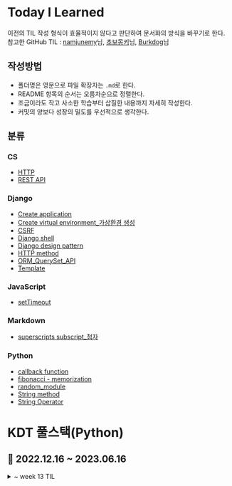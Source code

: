 # Today I Learned

이전의 TIL 작성 형식이 효율적이지 않다고 판단하여 문서화의 방식을 바꾸기로 한다.\
참고한 GitHub TIL : [namjunemy](https://github.com/namjunemy/TIL/blob/master/README.md)님, [초보몽키](https://wayhome25.github.io/)님, [Burkdog](https://github.com/ksu3101/TIL)님

## 작성방법

- 폴더명은 영문으로 파일 확장자는 `.md`로 한다.
- README 항목의 순서는 오름차순으로 정렬한다.
- 조금이라도 작고 사소한 학습부터 삽질한 내용까지 자세히 작성한다.
- 커밋의 양보다 성장의 밀도를 우선적으로 생각한다.

## 분류

### CS

- [HTTP](/CS/HTTP.md)
- [REST API](/CS/REST_API.md)

### Django

- [Create application](/Django/Create_application.md)
- [Create virtual environment\_가상환경 생성](/Django/Create_virtual_environment.md)
- [CSRF](/Django/CSRF.md)
- [Django shell](/Django/DjangoShell.md)
- [Django design pattern](/Django/Django_design_pattern.md)
- [HTTP method](/Django/HTTP_request_method.md)
- [ORM_QuerySet_API](/Django/ORM_QuerySet_API.md)
- [Template](/Django/Template.md)

### JavaScript

- [setTimeout](/JavaScript/setTimeout.md)

### Markdown

- [superscripts subscript\_첨자](/Markdown/Markdown_superscripts_subscripts.md)

### Python

- [callback function](/Python/fibonacci_memoization.md)
- [fibonacci - memorization](/Python/fibonacci_memoization.md)
- [random_module](/Python/random_module.md)
- [String method](/Python/string_method.md)
- [String Operator](/Python/string_operator.md)


# KDT 풀스택(Python) 
## 📆 2022.12.16 ~ 2023.06.16

<details markdown="1">
<summary>~ week 13 TIL</summary>

### Django

<details markdown="1">
    <summary>week 13</summary>

03.20 ~ 03.26 [week13](/KDT/week13/README.md)

[01 - 가상환경 설정 루틴](/%08Django/%EA%B0%9C%EB%B0%9C%20%ED%99%98%EA%B2%BD%20%EC%84%A4%EC%A0%95%20%EA%B0%80%EC%9D%B4%EB%93%9C.md)

</details>

### Web

<details markdown="1">
    <summary>week 12</summary>

03.13 ~ 03.19 [week12](/KDT/week12/README.md)

07 - Controlling event\
06 - Array\
05 - Object\
04 - Functions\
03 - Basic syntax of JavaScript\
02 - JavaScript and DOM\
01 - History of JavaScript

</details>

<details markdown="1">
    <summary>week 11</summary>

03.06 ~ 03.12 [week11](/KDT/week11/README.md)

99 - UX & UI\
09 - Grid system for Responsive web\
08 - Fundamentals of Grid system\
07 - Fundamentals of Bootstrap

</details>

<details markdown="1">
    <summary>week 10</summary>

02.27 ~ 03.05 [week10](/KDT/week10/README.md)

웹 프로젝트 02 - 플렉스 레이아웃
[click](/KDT/week10/03.03/%EC%9B%B9%20%ED%94%84%EB%A1%9C%EC%A0%9D%ED%8A%B8%2002%20-%20%ED%94%8C%EB%A0%89%EC%8A%A4%20%EB%A0%88%EC%9D%B4%EC%95%84%EC%9B%83/)

06 - Semantic Web\
05 - Flexible box for CSS layout\
04 - Floating for CSS layout\
03 - Positioning for CSS layout

</details>

### Database

<details markdown="1">
    <summary>week 9</summary>
    
02.20 ~ 02.26 [week9](/KDT/week9/README.md)

웹 프로젝트 01 - 프로필 카드 [click](/KDT/week9/02.24/HTMLproject/)

02 - CSS Box model\
01 - HTML, CSS 기초

09 Advanced 01, 02

</details>

<details markdown="1">
    <summary>week 8</summary>
    
02.13 ~ 02.19 [week8 Folder](/KDT/week8/README.md)

08 Nested queries\
07 Multitable queries\
06 Modifyingdata\
05 Managing Tables\
04 Grouping data\
03 Filtering data

</details>

### Python

<details markdown="1">
    <summary>week 7</summary>

02.06 ~ 02.12 [week7](/KDT/week7/README.md)

02 Sorting data\
01 Querying data

- 관계형 데이터베이스
- 데이터베이스 기초

11 구현\
12 [DFS](/KDT/week7/DFS.md)

</details>

<details markdown="1">
    <summary>week 6</summary>

01.30 ~ 02.05 [week6](/KDT/week6/README.md)

09 [그래프](/KDT/week6/graph.md)\
08 [완전탐색](/KDT/week6/Brute-force.py)

07 이차원 리스트

</details>

<details markdown="1">
    <summary>week 5</summary>

01.26 ~ 27 [week5](/KDT/week5/)

06 힙, 셋 (Heap, Set)\
05 스택, 큐 (Stack, Queue)

</details>

<details markdown="1">
    <summary>week 4</summary>

01.16 ~ 20 [week4](/KDT/week4/)

04 딕셔너리, 해시 (Dictionary)\
03 문자열(String)\
02 시간복잡도, 빅오 표기법(Big-O)

02 기본입출력\
01 코딩테스트

</details>

<details markdown="1">
    <summary>week 3 </summary>

01.09 ~ 13 [week3](/KDT/week3/)

- [메서드(methods)](/TIL/KDT/week3/Day11/)
- [사용자 정의 함수(definition)](/TIL/KDT/week3/Day12/), 범위(Scope)
- [사용자 정의 클래스(class)](/TIL/KDT/week3/Day13/), 인스턴스(instance)
- 파이썬 응용 심화, [모의 코딩테스트(SWEA)](https://github.com/doll2gom/EXAM-01)
- [프로젝트 과제](https://github.com/doll2gom/PJT-02)

</details>

<details markdown="1">
    <summary>week 2</summary>

23.01.02 ~ 06 [week2](/KDT/week2/)

- [python\_기초(basic)](/TIL/KDT/week2/python/python_basic.md)
- python\_제어문(control statement)
- 함수(function), if, [for](/TIL/KDT/week2/for/)
- 딕셔너리(dictionary), 모듈(module), 예외처리(error)
- json
- [실습 프로젝트](https://github.com/doll2gom/PJT-01)

</details>

### Git & GitHub

<details markdown="1">
    <summary>week 1</summary>

22.12.26 ~ 28 [week1](/KDT/week1/README.md)

- [Git\_기초(basic)](/TIL/KDT/week1/Git/)
- [GitHub](/TIL/KDT/week1/Git_GitHub/)
- [branch](/TIL/KDT/week1/branch)
- [pull request](https://github.com/doll2gom/2nd-start)
- 특강01

</details>

</details>
